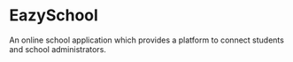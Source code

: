 # EazySchool
An online school application which provides a platform to connect students and school administrators.
